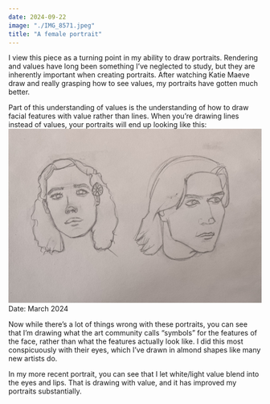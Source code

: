 ```yaml
---
date: 2024-09-22
image: "./IMG_8571.jpeg"
title: "A female portrait"
---
```

I view this piece as a turning point in my ability to draw portraits. Rendering and values have long been something I’ve neglected to study, but they are inherently important when creating portraits. After watching Katie Maeve draw and really grasping how to see values, my portraits have gotten much better.

Part of this understanding of values is the understanding of how to draw facial features with value rather than lines. When you’re drawing lines instead of values, your portraits will end up looking like this:
![Female portrait](../../assets/IMG_7497.jpeg)
Date: March 2024

Now while there’s a lot of things wrong with these portraits, you can see that I’m drawing what the art community calls “symbols” for the features of the face, rather than what the features actually look like. I did this most conspicuously with their eyes, which I’ve drawn in almond shapes like many new artists do.

In my more recent portrait, you can see that I let white/light value blend into the eyes and lips. That is drawing with value, and it has improved my portraits substantially.
